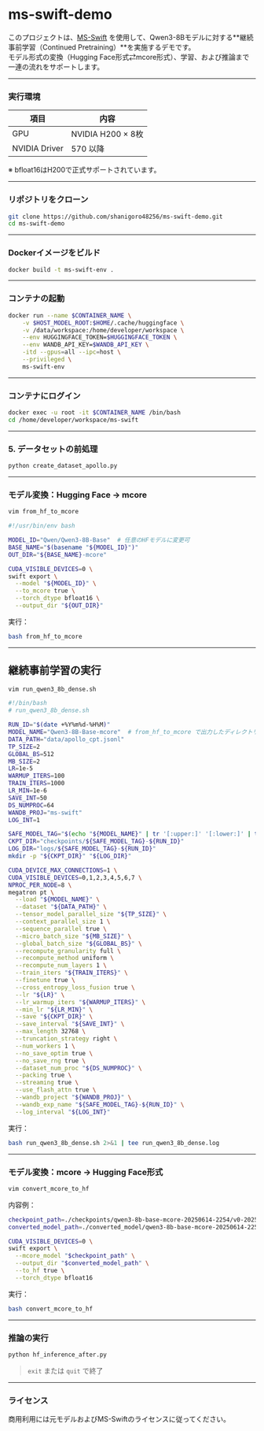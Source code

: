# ms-swift-demo

このプロジェクトは、[MS-Swift](https://github.com/modelscope/swift) を使用して、Qwen3-8Bモデルに対する**継続事前学習（Continued Pretraining）**を実施するデモです。  
モデル形式の変換（Hugging Face形式⇄mcore形式）、学習、および推論まで一連の流れをサポートします。

---

### 実行環境

| 項目             | 内容                             |
|------------------|----------------------------------|
| GPU              | NVIDIA H200 × 8枚                |
| NVIDIA Driver    | 570 以降                         |

※ bfloat16はH200で正式サポートされています。

---

### リポジトリをクローン

```bash
git clone https://github.com/shanigoro48256/ms-swift-demo.git
cd ms-swift-demo
````

---

### Dockerイメージをビルド

```bash
docker build -t ms-swift-env .
```

---

### コンテナの起動

```bash
docker run --name $CONTAINER_NAME \
    -v $HOST_MODEL_ROOT:$HOME/.cache/huggingface \
    -v /data/workspace:/home/developer/workspace \
    --env HUGGINGFACE_TOKEN=$HUGGINGFACE_TOKEN \
    --env WANDB_API_KEY=$WANDB_API_KEY \
    -itd --gpus=all --ipc=host \
    --privileged \
    ms-swift-env
```

---

### コンテナにログイン

```bash
docker exec -u root -it $CONTAINER_NAME /bin/bash
cd /home/developer/workspace/ms-swift
```

---

### 5. データセットの前処理

```bash
python create_dataset_apollo.py
```

---

### モデル変換：Hugging Face → mcore

```bash
vim from_hf_to_mcore
```

```bash
#!/usr/bin/env bash

MODEL_ID="Qwen/Qwen3-8B-Base"  # 任意のHFモデルに変更可
BASE_NAME="$(basename "${MODEL_ID}")"
OUT_DIR="${BASE_NAME}-mcore"

CUDA_VISIBLE_DEVICES=0 \
swift export \
  --model "${MODEL_ID}" \
  --to_mcore true \
  --torch_dtype bfloat16 \
  --output_dir "${OUT_DIR}"
```

実行：

```bash
bash from_hf_to_mcore
```

---

## 継続事前学習の実行

```bash
vim run_qwen3_8b_dense.sh
```

```bash
#!/bin/bash
# run_qwen3_8b_dense.sh

RUN_ID="$(date +%Y%m%d-%H%M)"
MODEL_NAME="Qwen3-8B-Base-mcore"  # from_hf_to_mcore で出力したディレクトリ
DATA_PATH="data/apollo_cpt.jsonl"
TP_SIZE=2
GLOBAL_BS=512
MB_SIZE=2
LR=1e-5
WARMUP_ITERS=100
TRAIN_ITERS=1000
LR_MIN=1e-6
SAVE_INT=50
DS_NUMPROC=64
WANDB_PROJ="ms-swift"
LOG_INT=1

SAFE_MODEL_TAG="$(echo "${MODEL_NAME}" | tr '[:upper:]' '[:lower:]' | tr -s ' _' '-')"
CKPT_DIR="checkpoints/${SAFE_MODEL_TAG}-${RUN_ID}"
LOG_DIR="logs/${SAFE_MODEL_TAG}-${RUN_ID}"
mkdir -p "${CKPT_DIR}" "${LOG_DIR}"

CUDA_DEVICE_MAX_CONNECTIONS=1 \
CUDA_VISIBLE_DEVICES=0,1,2,3,4,5,6,7 \
NPROC_PER_NODE=8 \
megatron pt \
  --load "${MODEL_NAME}" \
  --dataset "${DATA_PATH}" \
  --tensor_model_parallel_size "${TP_SIZE}" \
  --context_parallel_size 1 \
  --sequence_parallel true \
  --micro_batch_size "${MB_SIZE}" \
  --global_batch_size "${GLOBAL_BS}" \
  --recompute_granularity full \
  --recompute_method uniform \
  --recompute_num_layers 1 \
  --train_iters "${TRAIN_ITERS}" \
  --finetune true \
  --cross_entropy_loss_fusion true \
  --lr "${LR}" \
  --lr_warmup_iters "${WARMUP_ITERS}" \
  --min_lr "${LR_MIN}" \
  --save "${CKPT_DIR}" \
  --save_interval "${SAVE_INT}" \
  --max_length 32768 \
  --truncation_strategy right \
  --num_workers 1 \
  --no_save_optim true \
  --no_save_rng true \
  --dataset_num_proc "${DS_NUMPROC}" \
  --packing true \
  --streaming true \
  --use_flash_attn true \
  --wandb_project "${WANDB_PROJ}" \
  --wandb_exp_name "${SAFE_MODEL_TAG}-${RUN_ID}" \
  --log_interval "${LOG_INT}"
```

実行：

```bash
bash run_qwen3_8b_dense.sh 2>&1 | tee run_qwen3_8b_dense.log
```

---

### モデル変換：mcore → Hugging Face形式

```bash
vim convert_mcore_to_hf
```

内容例：

```bash
checkpoint_path=./checkpoints/qwen3-8b-base-mcore-20250614-2254/v0-20250614-225451
converted_model_path=./converted_model/qwen3-8b-base-mcore-20250614-2254

CUDA_VISIBLE_DEVICES=0 \
swift export \
  --mcore_model "$checkpoint_path" \
  --output_dir "$converted_model_path" \
  --to_hf true \
  --torch_dtype bfloat16
```

実行：

```bash
bash convert_mcore_to_hf
```

---

### 推論の実行

```bash
python hf_inference_after.py
```

> `exit` または `quit` で終了

---

### ライセンス

商用利用には元モデルおよびMS-Swiftのライセンスに従ってください。
